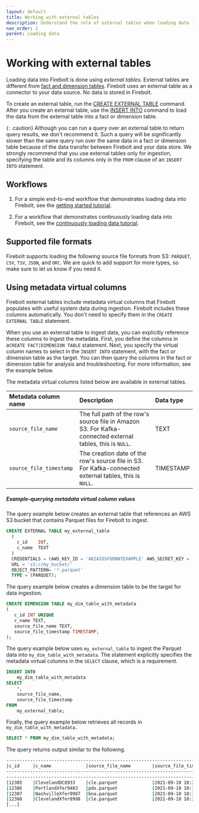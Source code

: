 ```yaml
---
layout: default
title: Working with external tables
description: Understand the role of external tables when loading data into Firebolt, and learn how to configure them to connect to your data lake.
nav_order: 1
parent: Loading data
---
```


# Working with external tables

Loading data into Firebolt is done using *external tables*. External tables are different from [fact and dimension tables](../working-with-tables.md). Firebolt uses an external table as a connector to your data source. No data is stored in Firebolt.

To create an external table, run the [CREATE EXTERNAL TABLE](../sql-reference/commands/ddl-commands.md#create-external-table) command. After you create an external table, use the [INSERT INTO](../sql-reference/commands/dml-commands.md#insert-into) command to load the data from the external table into a fact or dimension table.

{: .caution}
Although you can run a query over an external table to return query results, we don't recommend it. Such a query will be significantly slower than the same query run over the same data in a fact or dimension table because of the data transfer between Firebolt and your data store. We strongly recommend that you use external tables only for ingestion, specifying the table and its columns only in the `FROM` clause of an `INSERT INTO` statement.

## Workflows

1. For a simple end-to-end workflow that demonstrates loading data into Firebolt, see the [getting started tutorial](../getting-started.html).  

2. For a workflow that demonstrates continuously loading data into Firebolt, see the [continuously loading data tutorial](continuously-loading-data.md).

## Supported file formats

Firebolt supports loading the following source file formats from S3: `PARQUET`, `CSV`, `TSV`, `JSON`, and `ORC`. We are quick to add support for more types, so make sure to let us know if you need it.

## Using metadata virtual columns

Firebolt external tables include metadata virtual columns that Firebolt populates with useful system data during ingestion. Firebolt includes these columns automatically. You don't need to specify them in the `CREATE EXTERNAL TABLE` statement.

When you use an external table to ingest data, you can explicitly reference these columns to ingest the metadata. First, you define the columns in a`CREATE FACT|DIMENSION TABLE` statement. Next, you specify the virtual column names to select in the `INSERT INTO` statement, with the fact or dimension table as the target. You can then query the columns in the fact or dimension table for analysis and troubleshooting. For more information, see the example below.

The metadata virtual columns listed below are available in external tables.

| Metadata column name | Description | Data type |
| :--- | :--- | :--- |
| `source_file_name` | The full path of the row's source file in Amazon S3. For Kafka-connected external tables, this is `NULL`. | TEXT |
| `source_file_timestamp` | The creation date of the row's source file in S3. For Kafka-connected external tables, this is `NULL`. | TIMESTAMP |

##### Example&ndash;querying metadata virtual column values

The query example below creates an external table that references an AWS S3 bucket that contains Parquet files for Firebolt to ingest.

```sql
CREATE EXTERNAL TABLE my_external_table
  (
    c_id    INT,
    c_name  TEXT
  )
  CREDENTIALS = (AWS_KEY_ID = 'AKIAIOSFODNN7EXAMPLE' AWS_SECRET_KEY = 'wJalrXUtnFEMI/K7MDENG/bPxRfiCYEXAMPLEKEY')
  URL = 's3://my_bucket/'
  OBJECT_PATTERN= '*.parquet'
  TYPE = (PARQUET);
```

The query example below creates a dimension table to be the target for data ingestion.

```sql
CREATE DIMENSION TABLE my_dim_table_with_metadata
(
   c_id INT UNIQUE
   c_name TEXT,
   source_file_name TEXT,
   source_file_timestamp TIMESTAMP,
);
```

The query example below uses `my_external_table` to ingest the Parquet data into `my_dim_table_with_metadata`. The statement explicitly specifies the metadata virtual columns in the `SELECT` clause, which is a requirement.

```sql
INSERT INTO
    my_dim_table_with_metadata
SELECT
    *,
    source_file_name,
    source_file_timestamp
FROM
    my_external_table;
```

Finally, the query example below retrieves all records in `my_dim_table_with_metadata.`

```sql
SELECT * FROM my_dim_table_with_metadata;
```

The query returns output similar to the following.

```bash
-------------------------------------------------------------------------------
|c_id     |c_name             |source_file_name        |source_file_timestamp
-------------------------------------------------------------------------------
-------------------------------------------------------------------------------
|12385    |ClevelandDC8933    |cle.parquet             |2021-09-10 10:32:03
|12386    |PortlandXfer9483   |pdx.parquet             |2021-09-10 10:32:04
|12387    |NashvilleXfer9987  |bna.parquet             |2021-09-10 10:33:01
|12388    |ClevelandXfer8998  |cle.parquet             |2021-09-10 10:32:03
[...]
```
